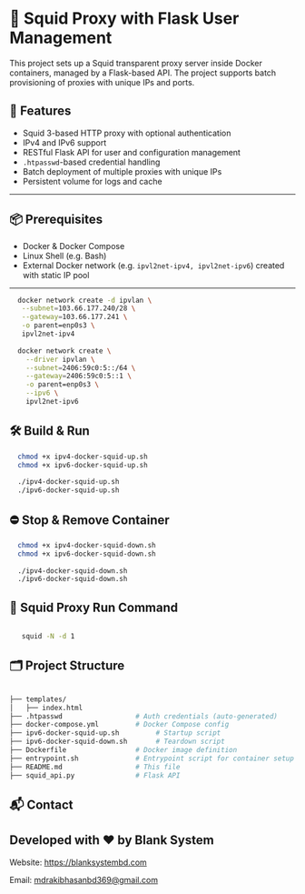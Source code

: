# 🦑 Squid Proxy with Flask User Management

This project sets up a Squid transparent proxy server inside Docker containers, managed by a Flask-based API. The
project supports batch provisioning of proxies with unique IPs and ports.

## 🚀 Features

- Squid 3-based HTTP proxy with optional authentication
- IPv4 and IPv6 support
- RESTful Flask API for user and configuration management
- `.htpasswd`-based credential handling
- Batch deployment of multiple proxies with unique IPs
- Persistent volume for logs and cache

---

## 📦 Prerequisites

- Docker & Docker Compose
- Linux Shell (e.g. Bash)
- External Docker network (e.g. `ipvl2net-ipv4, ipvl2net-ipv6`) created with static IP pool

---

```bash
  docker network create -d ipvlan \
   --subnet=103.66.177.240/28 \
   --gateway=103.66.177.241 \
   -o parent=enp0s3 \
   ipvl2net-ipv4
   
  docker network create \
    --driver ipvlan \
    --subnet=2406:59c0:5::/64 \
    --gateway=2406:59c0:5::1 \
    -o parent=enp0s3 \
    --ipv6 \
    ipvl2net-ipv6
```

## 🛠️ Build & Run

```bash
  chmod +x ipv4-docker-squid-up.sh
  chmod +x ipv6-docker-squid-up.sh
  
  ./ipv4-docker-squid-up.sh
  ./ipv6-docker-squid-up.sh

```

## ⛔ Stop & Remove Container

```bash
  chmod +x ipv4-docker-squid-down.sh
  chmod +x ipv6-docker-squid-down.sh
  
  ./ipv4-docker-squid-down.sh
  ./ipv6-docker-squid-down.sh
```

## 🔧 Squid Proxy Run Command

```bash

   squid -N -d 1

```

## 🗂️ Project Structure

```bash

├── templates/           
│   ├── index.html            
├── .htpasswd                  # Auth credentials (auto-generated)
├── docker-compose.yml         # Docker Compose config
├── ipv6-docker-squid-up.sh         # Startup script
├── ipv6-docker-squid-down.sh       # Teardown script
├── Dockerfile                 # Docker image definition
├── entrypoint.sh              # Entrypoint script for container setup
├── README.md                  # This file
├── squid_api.py               # Flask API

```

## 📬 Contact

## Developed with ❤️ by Blank System

Website: https://blanksystembd.com

Email: mdrakibhasanbd369@gmail.com

